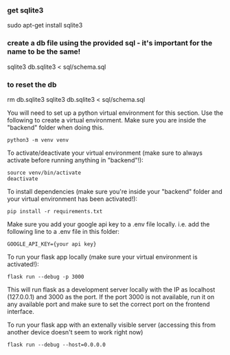 ### get sqlite3
sudo apt-get install sqlite3

### create a db file using the provided sql - it's important for the name to be the same!
sqlite3 db.sqlite3 < sql/schema.sql

### to reset the db
rm db.sqlite3
sqlite3 db.sqlite3 < sql/schema.sql


You will need to set up a python virtual environment for this section.
Use the following to create a virtual environment. Make sure you are inside the "backend" folder when doing this.
```
python3 -m venv venv
```

To activate/deactivate your virtual environment (make sure to always activate before running anything in "backend"!):
```
source venv/bin/activate
deactivate
```

To install dependencies (make sure you're inside your "backend" folder and your virtual environment has been activated!):
```
pip install -r requirements.txt
```

Make sure you add your google api key to a .env file locally. i.e. add the following line to a .env file in this folder:
```
GOOGLE_API_KEY={your api key}
```


To run your flask app locally (make sure your virtual environment is activated!):
```
flask run --debug -p 3000
```

This will run flask as a development server locally with the IP as localhost (127.0.0.1) and 3000 as the port. If the port 3000 is not available, run it on any available port and make sure to set the correct port on the frontend interface.


To run your flask app with an extenally visible server (accessing this from another device doesn't seem to work right now)
```
flask run --debug --host=0.0.0.0 
```